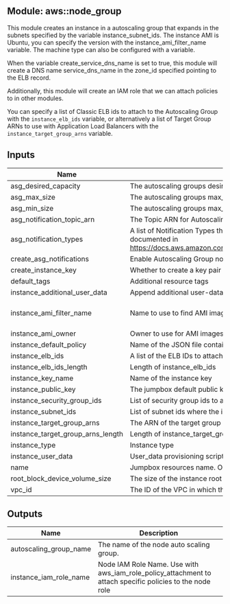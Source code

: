 ## Module: aws::node_group

This module creates an instance in a autoscaling group that expands
in the subnets specified by the variable instance_subnet_ids. The instance
AMI is Ubuntu, you can specify the version with the instance_ami_filter_name
variable. The machine type can also be configured with a variable.

When the variable create_service_dns_name is set to true, this module
will create a DNS name service_dns_name in the zone_id specified pointing
to the ELB record.

Additionally, this module will create an IAM role that we can attach
policies to in other modules.

You can specify a list of Classic ELB ids to attach to the Autoscaling Group
with the `instance_elb_ids` variable, or alternatively a list of Target Group ARNs
to use with Application Load Balancers with the `instance_target_group_arns` variable.


## Inputs

| Name | Description | Type | Default | Required |
|------|-------------|:----:|:-----:|:-----:|
| asg_desired_capacity | The autoscaling groups desired capacity | string | `1` | no |
| asg_max_size | The autoscaling groups max_size | string | `1` | no |
| asg_min_size | The autoscaling groups max_size | string | `1` | no |
| asg_notification_topic_arn | The Topic ARN for Autoscaling Group notifications to be sent to | string | `` | no |
| asg_notification_types | A list of Notification Types that trigger Autoscaling Group notifications. Acceptable values are documented in https://docs.aws.amazon.com/AutoScaling/latest/APIReference/API_NotificationConfiguration.html | list | `<list>` | no |
| create_asg_notifications | Enable Autoscaling Group notifications | string | `true` | no |
| create_instance_key | Whether to create a key pair for the instance launch configuration | string | `false` | no |
| default_tags | Additional resource tags | map | `<map>` | no |
| instance_additional_user_data | Append additional user-data script | string | `` | no |
| instance_ami_filter_name | Name to use to find AMI images for the instance | string | `ubuntu/images/hvm-ssd/ubuntu-trusty-14.04-amd64-server-*` | no |
| instance_ami_owner | Owner to use for AMI images for the instance | string | `099720109477` | no |
| instance_default_policy | Name of the JSON file containing the default IAM role policy for the instance | string | `default_policy.json` | no |
| instance_elb_ids | A list of the ELB IDs to attach this ASG to | list | `<list>` | no |
| instance_elb_ids_length | Length of instance_elb_ids | string | `0` | no |
| instance_key_name | Name of the instance key | string | `govuk-infra` | no |
| instance_public_key | The jumpbox default public key material | string | `` | no |
| instance_security_group_ids | List of security group ids to attach to the ASG | list | - | yes |
| instance_subnet_ids | List of subnet ids where the instance can be deployed | list | - | yes |
| instance_target_group_arns | The ARN of the target group with which to register targets. | list | `<list>` | no |
| instance_target_group_arns_length | Length of instance_target_group_arns | string | `0` | no |
| instance_type | Instance type | string | `t2.micro` | no |
| instance_user_data | User_data provisioning script (default user_data.sh in module directory) | string | `user_data.sh` | no |
| name | Jumpbox resources name. Only alphanumeric characters and hyphens allowed | string | - | yes |
| root_block_device_volume_size | The size of the instance root volume in gigabytes | string | `20` | no |
| vpc_id | The ID of the VPC in which the jumpbox is created | string | - | yes |

## Outputs

| Name | Description |
|------|-------------|
| autoscaling_group_name | The name of the node auto scaling group. |
| instance_iam_role_name | Node IAM Role Name. Use with aws_iam_role_policy_attachment to attach specific policies to the node role |

